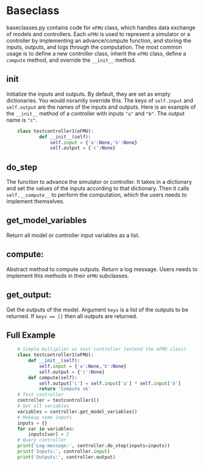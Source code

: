 Baseclass
==============
baseclasses.py contains code for `eFMU` class, which handles data exchange of models and controllers. Each `eFMU` is used to represent a simulator or a controller by implementing an advance/compute function, and storing the inputs, outputs, and logs through the computation. The most common usage is to define a new controller class, inherit the `eFMU` class, define a `compute` method, and override the `__init__` method.

##  init
Initialize the inputs and outputs. By default, they are set as empty dictionaries. You would noramlly override this. The keys of `self.input` and `self.output` are the names of the inputs and outputs. Here is an example of the `__init__` method of a controller with inputs `"a"` and `"b"`. The output name is `"c"`. 
```python
    class testcontroller1(eFMU):
            def __init__(self):
                self.input = {'a':None,'b':None}
                self.output = {'c':None}
```

## do_step
The function to advance the simulator or controller. It takes in a dictionary and set the values of the inputs according to that dictionary. Then it calls `self.__compute__` to perform the computation, which the users needs to implement themselves.

## get_model_variables
Return all model or controller input variables as a list.

## compute:
Abstract method to compute outputs. Return a log message. Users needs to implement this methods in their `eFMU` subclasses.

## get_output:
Get the outputs of the model. Argument `keys` is a list of the outputs to be returned. If `keys == []` then all outputs are returned.

## Full Example 
``` python
    # Simple multiplier as test controller (extend the eFMU class)
    class testcontroller1(eFMU):
        def __init__(self):
            self.input = {'a':None,'b':None}
            self.output = {'c':None}
        def compute(self):
            self.output['c'] = self.input['a'] * self.input['b']
            return 'Compute ok'
    # Test controller
    controller = testcontroller1()
    # Get all variables
    variables = controller.get_model_variables()
    # Makeup some inputs
    inputs = {}
    for var in variables:
        inputs[var] = 2
    # Query controller
    print('Log-message:', controller.do_step(inputs=inputs))
    print('Inputs:', controller.input)
    print('Outputs:', controller.output)
```